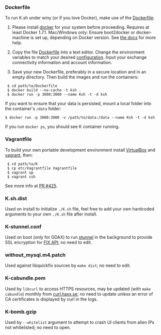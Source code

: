 ### Dockerfile
To run K.sh under winy (or if you love Docker), make use of the [Dockerfile](https://raw.githubusercontent.com/ctubio/Krypto-trading-bot/master/etc/Dockerfile):

1. Please install [docker](https://www.docker.com/) for your system before proceeding. Requires at least Docker 1.7.1. Mac/Windows only: Ensure boot2docker or docker-machine is set up, depending on Docker version. See [the docs](https://docs.docker.com/installation/mac/) for more help.

2. Copy the file [Dockerfile](https://raw.githubusercontent.com/ctubio/Krypto-trading-bot/master/etc/Dockerfile) into a text editor. Change the environment variables to match your desired [configuration](https://github.com/ctubio/Krypto-trading-bot/tree/master/etc#configuration-options). Input your exchange connectivity information and account information.

3. Save your new Dockerfile, preferably in a secure location and in an empty directory. Then build the images and run the containers:
```
 $ cd path/to/Dockerfile
 $ docker build --no-cache -t ksh .
 $ docker run -p 3000:3000 --name Ksh -t -d ksh
```
If you want to ensure that your data is persisted, mount a local folder into the container's `/data` folder:
```
$ docker run -p 3000:3000 -v /path/to/data:/data --name Ksh -t -d ksh
```

If you run `docker ps`, you should see K container running.

### Vagrantfile
To build your own portable development environment install [VirtualBox](https://www.virtualbox.org/wiki/Downloads) and [vagrant](https://www.vagrantup.com/downloads.html), then:
```
 $ cd path/to/K
 $ cp etc/Vagrantfile Vagrantfile
 $ vagrant up
 $ vagrant ssh
```
See more info at [PR #425](https://github.com/ctubio/Krypto-trading-bot/pull/425).

### K.sh.dist
Used on install to initialize `./K.sh` file, feel free to add your own hardcoded arguments to your own `./K.sh` file after install.

### K-stunnel.conf
Used on boot (only for GDAX) to run [stunnel](https://www.stunnel.org/index.html) in the background to provide SSL encryption for [FIX API](https://docs.gdax.com/#ssl-tunnels); no need to edit.

### without_mysql.m4.patch
Used against libquickfix sources by `make dist`; no need to edit.

### K-cabundle.pem
Used by `libcurl` to access HTTPS resources, may be updated (with `make cabundle`) monthly from [curl.haxx.se](https://curl.haxx.se/docs/caextract.html); no need to update unless an error of CA certificates is displayed by curl in the logs.

### K-bomb.gzip
Used by `--whitelist` argument to attempt to crash UI clients from alien IPs not whitelisted; no need to open.

